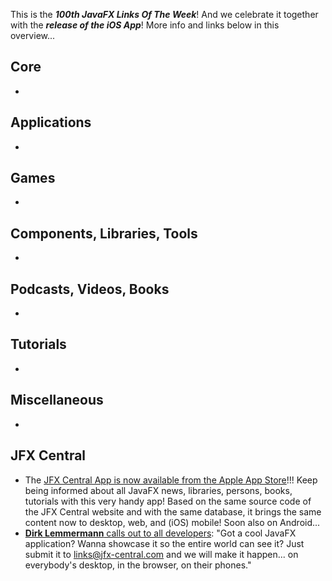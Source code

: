 This is the **_100th JavaFX Links Of The Week_**! And we celebrate it together with the **_release of the iOS App_**! More info and links below in this overview...

## Core

* 

## Applications

* 

## Games

* 

## Components, Libraries, Tools

*

## Podcasts, Videos, Books

*

## Tutorials

*

## Miscellaneous

*

## JFX Central

* The [JFX Central App is now available from the Apple App Store](https://apps.apple.com/ch/app/jfxcentral/id1613971561)!!! Keep being informed about all JavaFX news, libraries, persons, books, tutorials with this very handy app! Based on the same source code of the JFX Central website and with the same database, it brings the same content now to desktop, web, and (iOS) mobile! Soon also on Android...
* [**Dirk Lemmermann** calls out to all developers](https://x.com/dlemmermann/status/1834983836389642275): "Got a cool JavaFX application? Wanna showcase it so the entire world can see it? Just submit it to links@jfx-central.com and we will make it happen... on everybody's desktop, in the browser, on their phones."
